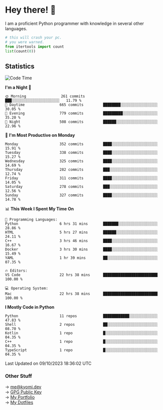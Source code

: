 # Hey there! 👋

I am a proficient Python programmer with knowledge in several other languages.

```py
# this will crash your pc.
# you were warned.
from itertools import count
list(count(0))
```

## Statistics
<!--START_SECTION:waka-->
![Code Time](http://img.shields.io/badge/Code%20Time-483%20hrs%202%20mins-blue)

**I'm a Night 🦉** 

```text
🌞 Morning                261 commits         ███░░░░░░░░░░░░░░░░░░░░░░   11.79 % 
🌆 Daytime                665 commits         ████████░░░░░░░░░░░░░░░░░   30.05 % 
🌃 Evening                779 commits         █████████░░░░░░░░░░░░░░░░   35.20 % 
🌙 Night                  508 commits         ██████░░░░░░░░░░░░░░░░░░░   22.96 % 
```
📅 **I'm Most Productive on Monday** 

```text
Monday                   352 commits         ████░░░░░░░░░░░░░░░░░░░░░   15.91 % 
Tuesday                  338 commits         ████░░░░░░░░░░░░░░░░░░░░░   15.27 % 
Wednesday                325 commits         ████░░░░░░░░░░░░░░░░░░░░░   14.69 % 
Thursday                 282 commits         ███░░░░░░░░░░░░░░░░░░░░░░   12.74 % 
Friday                   311 commits         ████░░░░░░░░░░░░░░░░░░░░░   14.05 % 
Saturday                 278 commits         ███░░░░░░░░░░░░░░░░░░░░░░   12.56 % 
Sunday                   327 commits         ████░░░░░░░░░░░░░░░░░░░░░   14.78 % 
```


📊 **This Week I Spent My Time On** 

```text
💬 Programming Languages: 
Python                   6 hrs 31 mins       ███████░░░░░░░░░░░░░░░░░░   28.86 % 
HTML                     5 hrs 27 mins       ██████░░░░░░░░░░░░░░░░░░░   24.11 % 
C++                      3 hrs 46 mins       ████░░░░░░░░░░░░░░░░░░░░░   16.67 % 
Docker                   3 hrs 30 mins       ████░░░░░░░░░░░░░░░░░░░░░   15.49 % 
YAML                     1 hr 39 mins        ██░░░░░░░░░░░░░░░░░░░░░░░   07.35 % 

🔥 Editors: 
VS Code                  22 hrs 38 mins      █████████████████████████   100.00 % 

💻 Operating System: 
Mac                      22 hrs 38 mins      █████████████████████████   100.00 % 
```

**I Mostly Code in Python** 

```text
Python                   11 repos            ████████████░░░░░░░░░░░░░   47.83 % 
Shell                    2 repos             ██░░░░░░░░░░░░░░░░░░░░░░░   08.70 % 
Kotlin                   1 repo              █░░░░░░░░░░░░░░░░░░░░░░░░   04.35 % 
C++                      1 repo              █░░░░░░░░░░░░░░░░░░░░░░░░   04.35 % 
TypeScript               1 repo              █░░░░░░░░░░░░░░░░░░░░░░░░   04.35 % 
```




 Last Updated on 09/10/2023 18:36:02 UTC
<!--END_SECTION:waka-->

### Other Stuff

→ [me@kyomi.dev](mailto:me@kyomi.dev)\
→ [GPG Public Key](https://github.com/bitterteriyaki.gpg)\
→ [My Portfolio](https://kyomi.dev)\
→ [My Dotfiles](https://github.com/bitterteriyaki/dotfiles)
